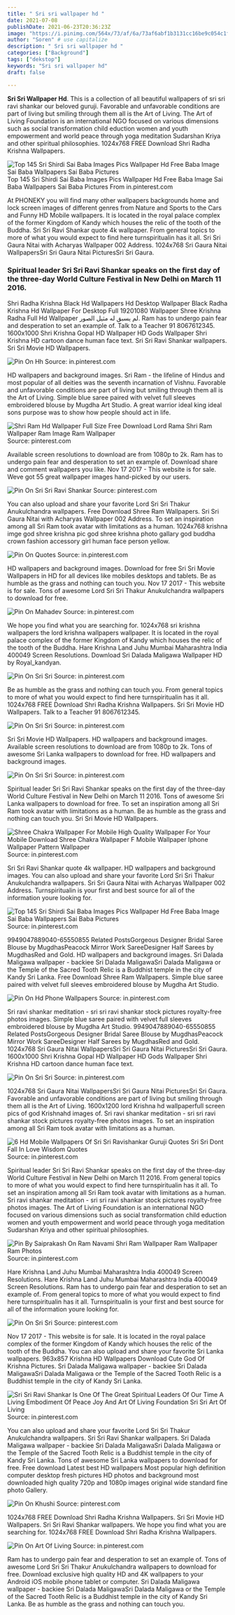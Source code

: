 ```yaml
---
title: " Sri sri wallpaper hd "
date: 2021-07-08
publishDate: 2021-06-23T20:36:23Z
image: "https://i.pinimg.com/564x/73/af/6a/73af6abf1b3131cc16be9c054c1fbb38.jpg"
author: "Soren" # use capitalize
description: " Sri sri wallpaper hd "
categories: ["Background"]
tags: ["dekstop"]
keywords: "Sri sri wallpaper hd"
draft: false

---
```



**Sri Sri Wallpaper Hd**. This is a collection of all beautiful wallpapers of sri sri ravi shankar our beloved guruji. Favorable and unfavorable conditions are part of living but smiling through them all is the Art of Living. The Art of Living Foundation is an international NGO focused on various dimensions such as social transformation child eduction women and youth empowerment and world peace through yoga meditation Sudarshan Kriya and other spiritual philosophies. 1024x768 FREE Download Shri Radha Krishna Wallpapers.

![Top 145 Sri Shirdi Sai Baba Images Pics Wallpaper Hd Free Baba Image Sai Baba Wallpapers Sai Baba Pictures](https://i.pinimg.com/originals/7f/9e/53/7f9e53fbf4aaa18917bba7865b56e2f1.jpg "Top 145 Sri Shirdi Sai Baba Images Pics Wallpaper Hd Free Baba Image Sai Baba Wallpapers Sai Baba Pictures")
Top 145 Sri Shirdi Sai Baba Images Pics Wallpaper Hd Free Baba Image Sai Baba Wallpapers Sai Baba Pictures From in.pinterest.com


At PHONEKY you will find many other wallpapers backgrounds home and lock screen images of different genres from Nature and Sports to the Cars and Funny HD Mobile wallpapers. It is located in the royal palace complex of the former Kingdom of Kandy which houses the relic of the tooth of the Buddha. Sri Sri Ravi Shankar quote 4k wallpaper. From general topics to more of what you would expect to find here turnspiritualin has it all. Sri Sri Gaura Nitai with Acharyas Wallpaper 002 Address. 1024x768 Sri Gaura Nitai WallpapersSri Sri Gaura Nitai PicturesSri Sri Gaura.

### Spiritual leader Sri Sri Ravi Shankar speaks on the first day of the three-day World Culture Festival in New Delhi on March 11 2016.

Shri Radha Krishna Black Hd Wallpapers Hd Desktop Wallpaper Black Radha Krishna Hd Wallpaper For Desktop Full 19201080 Wallpaper Shree Krishna Radha Full Hd Wallpaper لم يسبق له مثيل الصور. Ram has to undergo pain fear and desperation to set an example of. Talk to a Teacher 91 8067612345. 1600x1000 Shri Krishna Gopal HD Wallpaper HD Gods Wallpaper Shri Krishna HD cartoon dance human face text. Sri Sri Ravi Shankar wallpapers. Sri Sri Movie HD Wallpapers.


![Pin On Hh](https://i.pinimg.com/originals/10/4a/90/104a90cc51bca822d0129a20b5ffc71f.png "Pin On Hh")
Source: in.pinterest.com

HD wallpapers and background images. Sri Ram - the lifeline of Hindus and most popular of all deities was the seventh incarnation of Vishnu. Favorable and unfavorable conditions are part of living but smiling through them all is the Art of Living. Simple blue saree paired with velvet full sleeves embroidered blouse by Mugdha Art Studio. A great warrior ideal king ideal sons purpose was to show how people should act in life.

![Shri Ram Hd Wallpaper Full Size Free Download Lord Rama Shri Ram Wallpaper Ram Image Ram Wallpaper](https://i.pinimg.com/originals/fe/18/15/fe181545243c56d81588f91cddb9bf45.jpg "Shri Ram Hd Wallpaper Full Size Free Download Lord Rama Shri Ram Wallpaper Ram Image Ram Wallpaper")
Source: pinterest.com

Available screen resolutions to download are from 1080p to 2k. Ram has to undergo pain fear and desperation to set an example of. Download share and comment wallpapers you like. Nov 17 2017 - This website is for sale. Weve got 55 great wallpaper images hand-picked by our users.

![Pin On Sri Sri Ravi Shankar](https://i.pinimg.com/originals/3e/85/9a/3e859a61392d80472dec4c16ce1f1738.jpg "Pin On Sri Sri Ravi Shankar")
Source: pinterest.com

You can also upload and share your favorite Lord Sri Sri Thakur Anukulchandra wallpapers. Free Download Shree Ram Wallpapers. Sri Sri Gaura Nitai with Acharyas Wallpaper 002 Address. To set an inspiration among all Sri Ram took avatar with limitations as a human. 1024x768 krishna imge god shree krishna pic god shree krishna photo gallary god buddha crown fashion accessory girl human face person yellow.

![Pin On Quotes](https://i.pinimg.com/originals/7c/54/65/7c54651f5c124b1d499e4545b0191321.jpg "Pin On Quotes")
Source: in.pinterest.com

HD wallpapers and background images. Download for free Sri Sri Movie Wallpapers in HD for all devices like mobiles desktops and tablets. Be as humble as the grass and nothing can touch you. Nov 17 2017 - This website is for sale. Tons of awesome Lord Sri Sri Thakur Anukulchandra wallpapers to download for free.

![Pin On Mahadev](https://i.pinimg.com/originals/53/d0/b6/53d0b6c215c92986f8962bbc298fad40.jpg "Pin On Mahadev")
Source: in.pinterest.com

We hope you find what you are searching for. 1024x768 sri krishna wallpapers the lord krishna wallpapers wallpaper. It is located in the royal palace complex of the former Kingdom of Kandy which houses the relic of the tooth of the Buddha. Hare Krishna Land Juhu Mumbai Maharashtra India 400049 Screen Resolutions. Download Sri Dalada Maligawa Wallpaper HD by Royal_kandyan.

![Pin On Sri Sri](https://i.pinimg.com/564x/e8/cb/8c/e8cb8cab712c1ccc48679933eb29b94e.jpg "Pin On Sri Sri")
Source: in.pinterest.com

Be as humble as the grass and nothing can touch you. From general topics to more of what you would expect to find here turnspiritualin has it all. 1024x768 FREE Download Shri Radha Krishna Wallpapers. Sri Sri Movie HD Wallpapers. Talk to a Teacher 91 8067612345.

![Pin On Sri Sri](https://i.pinimg.com/564x/e6/55/62/e65562d4dc16f19b5573023a30c099d6.jpg "Pin On Sri Sri")
Source: in.pinterest.com

Sri Sri Movie HD Wallpapers. HD wallpapers and background images. Available screen resolutions to download are from 1080p to 2k. Tons of awesome Sri Lanka wallpapers to download for free. HD wallpapers and background images.

![Pin On Sri Sri](https://i.pinimg.com/originals/6b/64/69/6b6469de3f253a0fd6eed4f9b154e926.jpg "Pin On Sri Sri")
Source: in.pinterest.com

Spiritual leader Sri Sri Ravi Shankar speaks on the first day of the three-day World Culture Festival in New Delhi on March 11 2016. Tons of awesome Sri Lanka wallpapers to download for free. To set an inspiration among all Sri Ram took avatar with limitations as a human. Be as humble as the grass and nothing can touch you. Sri Sri Movie HD Wallpapers.

![Shree Chakra Wallpaper For Mobile High Quality Wallpaper For Your Mobile Download Shree Chakra Wallpaper F Mobile Wallpaper Iphone Wallpaper Pattern Wallpaper](https://i.pinimg.com/originals/b8/f4/74/b8f474bbbdd0da4ed0141805b6205560.png "Shree Chakra Wallpaper For Mobile High Quality Wallpaper For Your Mobile Download Shree Chakra Wallpaper F Mobile Wallpaper Iphone Wallpaper Pattern Wallpaper")
Source: in.pinterest.com

Sri Sri Ravi Shankar quote 4k wallpaper. HD wallpapers and background images. You can also upload and share your favorite Lord Sri Sri Thakur Anukulchandra wallpapers. Sri Sri Gaura Nitai with Acharyas Wallpaper 002 Address. Turnspiritualin is your first and best source for all of the information youre looking for.

![Top 145 Sri Shirdi Sai Baba Images Pics Wallpaper Hd Free Baba Image Sai Baba Wallpapers Sai Baba Pictures](https://i.pinimg.com/originals/7f/9e/53/7f9e53fbf4aaa18917bba7865b56e2f1.jpg "Top 145 Sri Shirdi Sai Baba Images Pics Wallpaper Hd Free Baba Image Sai Baba Wallpapers Sai Baba Pictures")
Source: in.pinterest.com

9949047889040-65550855 Related PostsGorgeous Designer Bridal Saree Blouse by MugdhasPeacock Mirror Work SareeDesigner Half Sarees by MugdhasRed and Gold. HD wallpapers and background images. Sri Dalada Maligawa wallpaper - backiee Sri Dalada MaligawaSri Dalada Maligawa or the Temple of the Sacred Tooth Relic is a Buddhist temple in the city of Kandy Sri Lanka. Free Download Shree Ram Wallpapers. Simple blue saree paired with velvet full sleeves embroidered blouse by Mugdha Art Studio.

![Pin On Hd Phone Wallpapers](https://i.pinimg.com/736x/9c/d6/97/9cd697fbc716746868db90af24049e3c.jpg "Pin On Hd Phone Wallpapers")
Source: in.pinterest.com

Sri ravi shankar meditation - sri sri ravi shankar stock pictures royalty-free photos images. Simple blue saree paired with velvet full sleeves embroidered blouse by Mugdha Art Studio. 9949047889040-65550855 Related PostsGorgeous Designer Bridal Saree Blouse by MugdhasPeacock Mirror Work SareeDesigner Half Sarees by MugdhasRed and Gold. 1024x768 Sri Gaura Nitai WallpapersSri Sri Gaura Nitai PicturesSri Sri Gaura. 1600x1000 Shri Krishna Gopal HD Wallpaper HD Gods Wallpaper Shri Krishna HD cartoon dance human face text.

![Pin On Sri Sri](https://i.pinimg.com/736x/ce/03/04/ce03046b39cc657669999c2ca84d6aa4.jpg "Pin On Sri Sri")
Source: in.pinterest.com

1024x768 Sri Gaura Nitai WallpapersSri Sri Gaura Nitai PicturesSri Sri Gaura. Favorable and unfavorable conditions are part of living but smiling through them all is the Art of Living. 1600x1200 lord Krishna hd wallpaperfull screen pics of god Krishnahd images of. Sri ravi shankar meditation - sri sri ravi shankar stock pictures royalty-free photos images. To set an inspiration among all Sri Ram took avatar with limitations as a human.

![6 Hd Mobile Wallpapers Of Sri Sri Ravishankar Guruji Quotes Sri Sri Dont Fall In Love Wisdom Quotes](https://i.pinimg.com/originals/52/82/96/5282969010d56b299467165b952a5443.jpg "6 Hd Mobile Wallpapers Of Sri Sri Ravishankar Guruji Quotes Sri Sri Dont Fall In Love Wisdom Quotes")
Source: in.pinterest.com

Spiritual leader Sri Sri Ravi Shankar speaks on the first day of the three-day World Culture Festival in New Delhi on March 11 2016. From general topics to more of what you would expect to find here turnspiritualin has it all. To set an inspiration among all Sri Ram took avatar with limitations as a human. Sri ravi shankar meditation - sri sri ravi shankar stock pictures royalty-free photos images. The Art of Living Foundation is an international NGO focused on various dimensions such as social transformation child eduction women and youth empowerment and world peace through yoga meditation Sudarshan Kriya and other spiritual philosophies.

![Pin By Saiprakash On Ram Navami Shri Ram Wallpaper Ram Wallpaper Ram Photos](https://i.pinimg.com/originals/0a/9c/d2/0a9cd2a4edbf9340b3854228e1123e8b.jpg "Pin By Saiprakash On Ram Navami Shri Ram Wallpaper Ram Wallpaper Ram Photos")
Source: in.pinterest.com

Hare Krishna Land Juhu Mumbai Maharashtra India 400049 Screen Resolutions. Hare Krishna Land Juhu Mumbai Maharashtra India 400049 Screen Resolutions. Ram has to undergo pain fear and desperation to set an example of. From general topics to more of what you would expect to find here turnspiritualin has it all. Turnspiritualin is your first and best source for all of the information youre looking for.

![Pin On Sri Sri](https://i.pinimg.com/736x/ec/7f/73/ec7f73c893b330d3443f0347ecbd3089.jpg "Pin On Sri Sri")
Source: pinterest.com

Nov 17 2017 - This website is for sale. It is located in the royal palace complex of the former Kingdom of Kandy which houses the relic of the tooth of the Buddha. You can also upload and share your favorite Sri Lanka wallpapers. 963x857 Krishna HD Wallpapers Download Cute God Of Krishna Pictures. Sri Dalada Maligawa wallpaper - backiee Sri Dalada MaligawaSri Dalada Maligawa or the Temple of the Sacred Tooth Relic is a Buddhist temple in the city of Kandy Sri Lanka.

![Sri Sri Ravi Shankar Is One Of The Great Spiritual Leaders Of Our Time A Living Embodiment Of Peace Joy And Art Of Living Foundation Sri Sri Art Of Living](https://i.pinimg.com/originals/04/3f/09/043f09c51e7c17f1d2b128492c58f298.jpg "Sri Sri Ravi Shankar Is One Of The Great Spiritual Leaders Of Our Time A Living Embodiment Of Peace Joy And Art Of Living Foundation Sri Sri Art Of Living")
Source: in.pinterest.com

You can also upload and share your favorite Lord Sri Sri Thakur Anukulchandra wallpapers. Sri Sri Ravi Shankar wallpapers. Sri Dalada Maligawa wallpaper - backiee Sri Dalada MaligawaSri Dalada Maligawa or the Temple of the Sacred Tooth Relic is a Buddhist temple in the city of Kandy Sri Lanka. Tons of awesome Sri Lanka wallpapers to download for free. Free download Latest best HD wallpapers Most popular high definition computer desktop fresh pictures HD photos and background most downloaded high quality 720p and 1080p images original wide standard fine photo Gallery.

![Pin On Khushi](https://i.pinimg.com/originals/b4/b1/0c/b4b10cd861ee5807bd98bcf5bc5066cb.jpg "Pin On Khushi")
Source: pinterest.com

1024x768 FREE Download Shri Radha Krishna Wallpapers. Sri Sri Movie HD Wallpapers. Sri Sri Ravi Shankar wallpapers. We hope you find what you are searching for. 1024x768 FREE Download Shri Radha Krishna Wallpapers.

![Pin On Art Of Living](https://i.pinimg.com/564x/73/af/6a/73af6abf1b3131cc16be9c054c1fbb38.jpg "Pin On Art Of Living")
Source: in.pinterest.com

Ram has to undergo pain fear and desperation to set an example of. Tons of awesome Lord Sri Sri Thakur Anukulchandra wallpapers to download for free. Download exclusive high quality HD and 4K wallpapers to your Android iOS mobile phone tablet or computer. Sri Dalada Maligawa wallpaper - backiee Sri Dalada MaligawaSri Dalada Maligawa or the Temple of the Sacred Tooth Relic is a Buddhist temple in the city of Kandy Sri Lanka. Be as humble as the grass and nothing can touch you.

